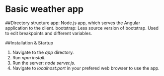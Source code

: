 # Basic weather app

##Directory structure
  app: Node.js app, which serves the Angular application to the client.
  bootstrap: Less source version of bootstrap. Used to edit breakpoints and different variables.

##Installation & Startup
  1. Navigate to the *app* directory.
  2. Run *npm install*.
  3. Run the server: *node server.js*.
  4. Navigate to *localhost:port* in your prefered web browser to use the app.